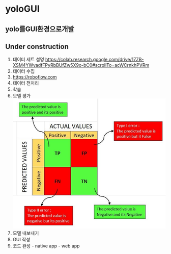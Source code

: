 # yoloGUI
## yolo를GUI환경으로개발
## Under construction
  1. 데이터 세트 설명
     https://colab.research.google.com/drive/17ZB-XSM4YWvadfFPyRbBUfZw5X9o-bC0#scrollTo=acWCrnkhPVRm
  3. 데이터 수집
  4. https://roboflow.com
  5. 데이터 전처리
  6. 학습
  7. 모델 평가
     <img src = "https://github.com/Emmett6401/yoloGUI/blob/main/confusionMatrix.jpg">
  8. 모델 내보내기
  9. GUI 작성
  10. 코드 완성
     - native app
     - web app
     
